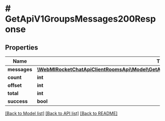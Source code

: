 # # GetApiV1GroupsMessages200Response

## Properties

Name | Type | Description | Notes
------------ | ------------- | ------------- | -------------
**messages** | [**\WebMIRocketChatApiClientRoomsApi\Model\GetApiV1GroupsMessages200ResponseMessagesInner[]**](GetApiV1GroupsMessages200ResponseMessagesInner.md) |  | [optional]
**count** | **int** |  | [optional]
**offset** | **int** |  | [optional]
**total** | **int** |  | [optional]
**success** | **bool** |  | [optional]

[[Back to Model list]](../../README.md#models) [[Back to API list]](../../README.md#endpoints) [[Back to README]](../../README.md)
